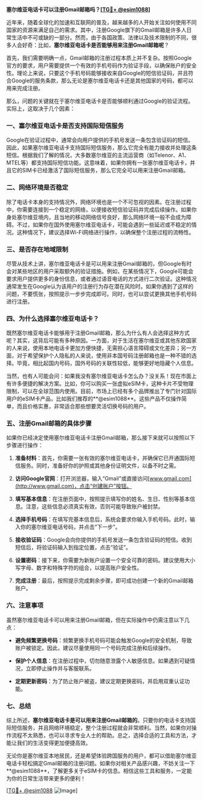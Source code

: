 **塞尔维亚电话卡可以注册Gmail邮箱吗？[[TG💪+ @esim1088](https://t.me/s/esim1088)]**

近年来，随着全球化的加速和互联网的普及，越来越多的人开始关注如何使用不同国家的资源来满足自己的需求。其中，注册Google旗下的Gmail邮箱是许多人日常生活中不可或缺的一部分。然而，由于各国政策、法律以及技术限制的不同，很多人会好奇：比如，**塞尔维亚电话卡是否能够用来注册Gmail邮箱呢**？

首先，我们需要明确一点，Gmail邮箱的注册过程本质上并不复杂。按照Google官方的要求，用户需要提供一个有效的手机号码作为验证手段，以确保账户的安全性。理论上来说，只要这个手机号码能够接收来自Google的短信验证码，并且符合Google的服务条款，那么无论是塞尔维亚电话卡还是其他国家的号码，都可以用来完成注册。

那么，问题的关键就在于塞尔维亚电话卡是否能够顺利通过Google的验证流程。实际上，这取决于几个因素：

### **一、塞尔维亚电话卡是否支持国际短信服务**
Google在验证过程中，通常会向用户提供的手机号发送一条包含验证码的短信。因此，如果塞尔维亚电话卡支持国际短信服务，那么它完全有能力接收并处理这条短信。根据我们了解的情况，大多数塞尔维亚的主流运营商（如Telenor、A1、MTEL等）都支持国际短信功能。这意味着，如果你拥有一张塞尔维亚电话卡，并且它的SIM卡已经激活了国际短信服务，那么它完全可以用来注册Gmail邮箱。

### **二、网络环境是否稳定**
除了电话卡本身的支持情况外，网络环境也是一个不可忽视的因素。在注册过程中，你需要连接到一个稳定的网络，以便接收短信验证码并完成后续操作。如果你身处塞尔维亚境内，且当地的移动网络信号良好，那么网络环境一般不会成为障碍。不过，如果你在国外使用塞尔维亚电话卡，可能会遇到一些延迟或不稳定的情况。这种情况下，建议选择Wi-Fi网络进行操作，以确保整个注册过程的流畅性。

### **三、是否存在地域限制**
尽管从技术上讲，塞尔维亚电话卡是可以用来注册Gmail邮箱的，但Google有时会对某些地区的用户采取额外的验证措施。例如，在某些情况下，Google可能会要求用户提供更多的身份信息，或者通过语音电话的方式进行二次验证。这种情况通常发生在Google认为该用户的注册行为存在潜在风险时。如果你遇到了这样的问题，不要慌张，按照提示一步步完成即可。同时，也可以尝试更换其他手机号码进行注册。

### **四、为什么选择塞尔维亚电话卡？**
既然塞尔维亚电话卡能够用于注册Gmail邮箱，那么为什么有人会选择这种方式呢？其实，这背后可能有多种原因。一方面，对于生活在塞尔维亚或其他东欧国家的人来说，使用本地电话卡更加方便快捷，无需担心语言障碍或文化差异；另一方面，对于希望保护个人隐私的人来说，使用非本国号码注册邮箱也是一种不错的选择。毕竟，相比起国内号码，国外号码的关联性较低，能够更好地隐藏个人信息。

当然，也有人可能会问：如果我没有塞尔维亚电话卡怎么办？没关系！现在市面上有许多便捷的解决方案。比如，你可以购买一张虚拟eSIM卡，这种卡片不受物理限制，可以在全球范围内使用。目前，市场上已经有多个品牌推出了专门针对国际用户的eSIM卡产品，比如我们推荐的**@esim1088**。这些产品不仅操作简单，而且价格实惠，非常适合那些想要灵活切换号码的用户。

### **五、注册Gmail邮箱的具体步骤**
如果你已经决定使用塞尔维亚电话卡注册Gmail邮箱，那么接下来就可以按照以下步骤进行操作：

1. **准备材料**：首先，你需要一张有效的塞尔维亚电话卡，并确保它已开通国际短信服务。同时，准备好你的护照或其他身份证明文件，以备不时之需。
   
2. **访问Google官网**：打开浏览器，输入“Gmail”或直接访问[www.gmail.com](http://www.gmail.com)，点击“创建账户”按钮。

3. **填写基本信息**：在注册页面中，按照提示填写你的姓名、生日、性别等基本信息。注意，这些信息必须真实有效，否则可能导致账户被封禁。

4. **选择手机号码**：在填写完基本信息后，系统会要求你输入手机号码。此时，输入你的塞尔维亚电话号码，并点击“下一步”。

5. **接收验证码**：Google会向你提供的手机号发送一条包含验证码的短信。收到短信后，将验证码输入到指定位置，点击“验证”。

6. **设置密码**：接下来，你需要为新账户设置一个安全可靠的密码。建议使用大小写字母、数字和特殊字符的组合，以提高账户安全性。

7. **完成注册**：最后，按照提示完成剩余步骤，即可成功创建一个新的Gmail邮箱账户。

### **六、注意事项**
虽然塞尔维亚电话卡可以用来注册Gmail邮箱，但在实际操作中仍需注意以下几点：

- **避免频繁更换号码**：频繁更换手机号码可能会触发Google的安全机制，导致账户被锁定。因此，建议尽量使用同一个号码完成注册和后续操作。
  
- **保护个人信息**：在注册过程中，切勿随意泄露个人敏感信息。如果遇到可疑情况，立即停止操作并与客服联系。

- **定期更新密码**：为了防止账户被盗，建议定期更换密码，并启用双重认证功能。

### **七、总结**
综上所述，**塞尔维亚电话卡是可以用来注册Gmail邮箱的**。只要你的电话卡支持国际短信服务，并且网络环境稳定，整个注册过程就会非常顺利。当然，如果你对操作流程不太熟悉，也可以寻求专业人士的帮助。总之，选择合适的工具和方法，才能让我们的生活变得更加便捷高效。

无论你是塞尔维亚本地居民，还是希望体验跨国服务的用户，都可以借助塞尔维亚电话卡轻松搞定Gmail邮箱的注册问题。如果你对相关产品感兴趣，不妨关注一下**@esim1088**，了解更多关于eSIM卡的信息。相信这些工具和服务，一定能为你的日常生活带来更多的便利！

[[TG💪+ @esim1088](https://t.me/s/esim1088) ![Image](https://i.postimg.cc/4NQfJmqS/Snipaste-2025-05-13-00-14-12.png)]